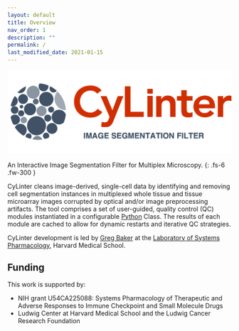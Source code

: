 ```yaml
---
layout: default
title: Overview
nav_order: 1
description: ""
permalink: /
last_modified_date: 2021-01-15
---
```


![alt text](https://github.com/labsyspharm/cylinter/blob/master/docs/logo3.png?raw=true)

An Interactive Image Segmentation Filter for Multiplex Microscopy.
{: .fs-6 .fw-300 }

CyLinter cleans image-derived, single-cell data by identifying and removing cell segmentation instances in multiplexed whole tissue and tissue microarray images corrupted by optical and/or image preprocessing artifacts. The tool comprises a set of user-guided, quality control (QC) modules instantiated in a configurable [Python](https://www.python.org) Class. The results of each module are cached to allow for dynamic restarts and iterative QC strategies.

CyLinter development is led by [Greg Baker](https://github.com/gjbaker) at the [Laboratory of Systems Pharmacology](https://hits.harvard.edu/the-program/laboratory-of-systems-pharmacology/about/), Harvard Medical School.

## Funding

This work is supported by:

* NIH grant U54CA225088: Systems Pharmacology of Therapeutic and Adverse Responses to Immune Checkpoint and Small Molecule Drugs
* Ludwig Center at Harvard Medical School and the Ludwig Cancer Research Foundation
